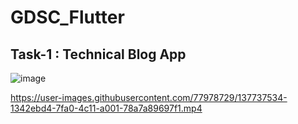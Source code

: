 # GDSC_Flutter

## Task-1 : Technical Blog App

![image](https://user-images.githubusercontent.com/77978729/137741720-ee669fa8-5fbc-4a21-8426-71b789e29585.png)

https://user-images.githubusercontent.com/77978729/137737534-1342ebd4-7fa0-4c11-a001-78a7a89697f1.mp4

